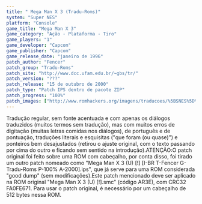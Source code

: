 ```yaml
---
title: " Mega Man X 3 (Tradu-Roms)"
system: "Super NES"
platform: "Console"
game_title: "Mega Man X 3"
game_category: "Ação - Plataforma - Tiro"
game_players: "1"
game_developer: "Capcom"
game_publisher: "Capcom"
game_release_date: "janeiro de 1996"
patch_author: "Fencer"
patch_group: "Tradu-Roms"
patch_site: "http://www.dcc.ufam.edu.br/~gbs/tr/"
patch_version: "???"
patch_release: "15 de outubro de 2000"
patch_type: "Patch IPS dentro de pacote ZIP"
patch_progress: "100%"
patch_images: ["http://www.romhackers.org/imagens/traducoes/%5BSNES%5D%20Mega%20Man%20X%203%20-%201.png","http://www.romhackers.org/imagens/traducoes/%5BSNES%5D%20Mega%20Man%20X%203%20-%20Tradu-Roms%20-%202.png","http://www.romhackers.org/imagens/traducoes/%5BSNES%5D%20Mega%20Man%20X%203%20-%20Tradu-Roms%20-%203.png"]
---
```

Tradução regular, sem fonte acentuada e com apenas os diálogos traduzidos (muitos termos sem tradução), mas com muitos erros de digitação (muitas letras comidas nos diálogos), de português e de pontuação, traduções literais e esquisitas ("que foram (ou quase)") e ponteiros bem desajustados (retirou o ajuste original, com o texto passando por cima do outro e ficando sem sentido na introdução).ATENÇÃO:O patch original foi feito sobre uma ROM com cabeçalho, por conta disso, foi tirado um outro patch nomeado como "Mega Man X 3 (U) [!] [I-BR T-Fencer G-Tradu-Roms P-100% A-2000].ips", que já serve para uma ROM considerada "good dump" (sem modificações).Este patch mencionado deve ser aplicado na ROM original "Mega Man X 3 (U) [!].smc" (código AR3E), com CRC32 FA0FE671. Para usar o patch original, é necessário por um cabeçalho de 512 bytes nessa ROM.
